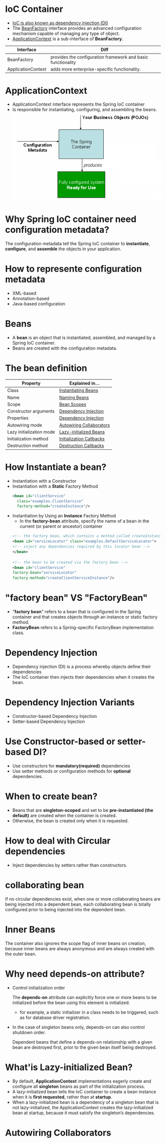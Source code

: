 # IoC Container
- [IoC is also known as dependency injection (DI)](https://docs.spring.io/spring-framework/reference/core/beans/introduction.html)
- The [BeanFactory](https://docs.spring.io/spring-framework/docs/6.0.9/javadoc-api/org/springframework/beans/factory/BeanFactory.html) interface provides an advanced configuration mechanism capable of managing any type of object.
- [ApplicationContext](https://docs.spring.io/spring-framework/docs/6.0.9/javadoc-api/org/springframework/context/ApplicationContext.html) is a sub-interface of **BeanFactory**. 

| Interface | Diff |
| -- | -- |
| BeanFactory |  provides the configuration framework and basic functionality |
| ApplicationContext | adds more enterprise-specific functionality. | 

# ApplicationContext
- ApplicationContext interface represents the Spring IoC container
- Is responsible for instantiating, configuring, and assembling the beans.
![image The Spring IoC container](./pic/container-magic.png)

# Why Spring IoC container need configuration metadata?
The configuration metadata tell the Spring IoC container to **instantiate**, **configure**, and **assemble** the objects in your application.

# How to represente configuration metadata
- XML-based
- Annotation-based
- Java-based configuration


# Beans
- A **bean** is an object that is instantiated, assembled, and managed by a Spring IoC container.
- Beans are created with the configuration metadata.

# The bean definition
| Property |	Explained in…​ |
| -- | -- |
| Class | [Instantiating Beans](https://docs.spring.io/spring-framework/reference/core/beans/definition.html#beans-factory-class) |
| Name | [Naming Beans](https://docs.spring.io/spring-framework/reference/core/beans/definition.html#beans-beanname) |
| Scope | [Bean Scopes](https://docs.spring.io/spring-framework/reference/core/beans/factory-scopes.html) |
| Constructor arguments | [Dependency Injection](https://docs.spring.io/spring-framework/reference/core/beans/dependencies/factory-collaborators.html) |
| Properties | [Dependency Injection](https://docs.spring.io/spring-framework/reference/core/beans/dependencies/factory-collaborators.html) |
| Autowiring mode| [Autowiring Collaborators](https://docs.spring.io/spring-framework/reference/core/beans/dependencies/factory-autowire.html) |
| Lazy initialization mode | [Lazy-initialized Beans](https://docs.spring.io/spring-framework/reference/core/beans/dependencies/factory-lazy-init.html) |
| Initialization method | [Initialization Callbacks](https://docs.spring.io/spring-framework/reference/core/beans/factory-nature.html#beans-factory-lifecycle-initializingbean) |
| Destruction method | [Destruction Callbacks](https://docs.spring.io/spring-framework/reference/core/beans/factory-nature.html#beans-factory-lifecycle-disposablebean) |

# How Instantiate a bean?
- Instantiation with a Constructor
- Instantiation with a **Static** Factory Method
  ```XML
  <bean id="clientService"
    class="examples.ClientService"
    factory-method="createInstance"/>
  ```
- Instantiation by Using an **Instance** Factory Method
  - In the **factory-bean** attribute, specify the name of a bean in the current (or parent or ancestor) container
  ```XML
  <!-- the factory bean, which contains a method called createInstance() -->
  <bean id="serviceLocator" class="examples.DefaultServiceLocator">
  <!-- inject any dependencies required by this locator bean -->
  </bean>

  <!-- the bean to be created via the factory bean -->
  <bean id="clientService"
  factory-bean="serviceLocator"
  factory-method="createClientServiceInstance"/>
  ```

# "factory bean" VS "FactoryBean"
-  "**factory bean**" refers to a bean that is configured in the Spring container and that creates objects through an instance or static factory method.
-  **FactoryBean** refers to a Spring-specific FactoryBean implementation class.

# Dependency Injection
- Dependency injection (DI) is a process whereby objects define their dependencies
- The IoC container then injects their dependencies when it creates the bean.

# Dependency Injection Variants
- Constructor-based Dependency Injection
- Setter-based Dependency Injection

# Use Constructor-based or setter-based DI?
- Use constructors for **mandatory(required)** dependencies
- Use setter methods or configuration methods for **optional** dependencies.

# When to create bean?
- Beans that are **singleton-scoped** and set to be **pre-instantiated (the default)** are created when the container is created.
- Otherwise, the bean is created only when it is requested.

# How to deal with Circular dependencies
- Inject dependencies by setters rather than constructors.

# collaborating bean
If no circular dependencies exist, when one or more collaborating beans are being injected into a dependent bean, each collaborating bean is totally configured prior to being injected into the dependent bean.

# Inner Beans
The container also ignores the scope flag of inner beans on creation, because inner beans are always anonymous and are always created with the outer bean.

# Why need depends-on attribute?
- Control initialization order
  
  The **depends-on** attribute can explicitly force one or more beans to be initialized before the bean using this element is initialized. 
  - for example, a static initializer in a class needs to be triggered, such as for database driver registration.
- In the case of singleton beans only, depends-on can also control shutdown order.
  
   Dependent beans that define a depends-on relationship with a given bean are destroyed first, prior to the given bean itself being destroyed.

# What'is Lazy-initialized Bean?
- By default, **ApplicationContext** implementations eagerly create and configure all **singleton** beans as part of the initialization process. 
- A lazy-initialized bean tells the IoC container to create a bean instance when it is **first requested**, rather than at **startup**.
- When a lazy-initialized bean is a dependency of a singleton bean that is not lazy-initialized, the ApplicationContext creates the lazy-initialized bean at startup, because it must satisfy the singleton’s dependencies.

# Autowiring Collaborators
